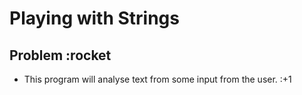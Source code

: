 # Playing with Strings

## Problem :rocket

- This program will analyse text from some input from the user. :+1
